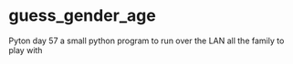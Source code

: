 # guess_gender_age
Pyton day 57 a small python program to run over the LAN all the family to play with
